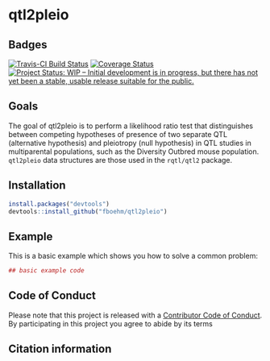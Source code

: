 
<!-- README.md is generated from README.Rmd. Please edit that file -->

# qtl2pleio

## Badges

[![Travis-CI Build
Status](https://travis-ci.org/fboehm/qtl2pleio.svg?branch=master)](https://travis-ci.org/fboehm/qtl2pleio)
[![Coverage
Status](https://img.shields.io/codecov/c/github/fboehm/qtl2pleio/master.svg)](https://codecov.io/github/fboehm/qtl2pleio?branch=master)
[![Project Status: WIP – Initial development is in progress, but there
has not yet been a stable, usable release suitable for the
public.](https://www.repostatus.org/badges/latest/wip.svg)](https://www.repostatus.org/#wip)

## Goals

The goal of qtl2pleio is to perform a likelihood ratio test that
distinguishes between competing hypotheses of presence of two separate
QTL (alternative hypothesis) and pleiotropy (null hypothesis) in QTL
studies in multiparental populations, such as the Diversity Outbred
mouse population. `qtl2pleio` data structures are those used in the
`rqtl/qtl2` package.

## Installation

``` r
install.packages("devtools")
devtools::install_github("fboehm/qtl2pleio")
```

## Example

This is a basic example which shows you how to solve a common problem:

``` r
## basic example code
```

## Code of Conduct

Please note that this project is released with a [Contributor Code of
Conduct](CONDUCT.md). By participating in this project you agree to
abide by its terms

## Citation information
